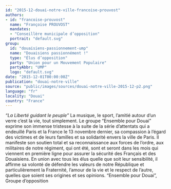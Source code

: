 ```yaml
---
id: "2015-12-douai-notre-ville-francoise-prouvost"
authors:
- id: "francoise-prouvost"
  name: "Françoise PROUVOST"
  mandates: 
  - "Conseillère municipale d’opposition"
  portrait: "default.svg"
group:
  id: "douaisiens-passionnement-ump"
  name: "Douaisiens passionnément !"
  type: "Élus d’opposition"
  party: "Union pour un Mouvement Populaire"
  partyAbbr: "UMP"
  logo: "default.svg"
date: "2015-12-01T00:00:00Z"
publication: "douai-notre-ville"
source: "public/images/sources/douai-notre-ville-2015-12-p2.png"
language: "fr"
locality: "Douai"
country: "France"
---
```


*“La Liberté guidant le peuple”*
La musique, le sport, l’amitié autour d’un verre c’est la vie, tout simplement.
Le groupe “Ensemble pour Douai” exprime son immense tristesse à la suite de la série d’attentats qui a endeuillé Paris et la France le 13 novembre dernier, sa compassion à l’égard des victimes et de leurs familles et sa solidarité envers la ville de Paris.
Il manifeste son soutien total et sa reconnaissance aux forces de l’ordre, aux militaires de notre régiment, qui ont été, sont et seront dans les mois qui viennent en première ligne pour assurer la sécurité des Français et des Douaisiens. En union avec tous les élus quelle que soit leur sensibilité, il affirme sa volonté de défendre les valeurs de notre République et particulièrement la Fraternité, l’amour de la vie et le respect de l’autre, quelles que soient ses origines et ses opinions.
“Ensemble pour Douai”,
Groupe d’opposition
